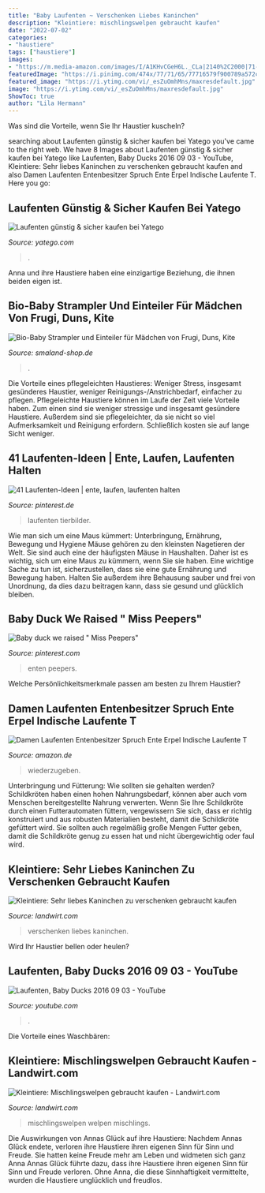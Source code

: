 ```yaml
---
title: "Baby Laufenten ~ Verschenken Liebes Kaninchen"
description: "Kleintiere: mischlingswelpen gebraucht kaufen"
date: "2022-07-02"
categories:
- "haustiere"
tags: ["haustiere"]
images:
- "https://m.media-amazon.com/images/I/A1KHvCGeH6L._CLa|2140%2C2000|71-PzoqvHTL.png|0%2C0%2C2140%2C2000%2B0.0%2C0.0%2C2140.0%2C2000.0_AC_UX522_.png"
featuredImage: "https://i.pinimg.com/474x/77/71/65/77716579f900789a572c97fa8a283e48--baby-owls-baby-hippo.jpg"
featured_image: "https://i.ytimg.com/vi/_esZuOmhMns/maxresdefault.jpg"
image: "https://i.ytimg.com/vi/_esZuOmhMns/maxresdefault.jpg"
ShowToc: true
author: "Lila Hermann"
---
```



Was sind die Vorteile, wenn Sie Ihr Haustier kuscheln?

	

		
searching about Laufenten günstig &amp; sicher kaufen bei Yatego you've came to the right web. We have 8 Images about Laufenten günstig &amp; sicher kaufen bei Yatego like Laufenten, Baby Ducks 2016 09 03 - YouTube, Kleintiere: Sehr liebes Kaninchen zu verschenken gebraucht kaufen and also Damen Laufenten Entenbesitzer Spruch Ente Erpel Indische Laufente T. Here you go:
		
    
## Laufenten Günstig &amp; Sicher Kaufen Bei Yatego

<img loading=lazy src="http://picture.yatego.com/images/4b2b97387d03e2.1/FutterhausFutterhaus_Seite-kqh/futterhaus-fr-laufenten.jpg" onerror="this.onerror=null;this.src='https://tse1.mm.bing.net/th?id=OIP.eRy2gtwbQvq3nJjyjlKmPgHaFj&amp;pid=15.1';" alt="Laufenten günstig &amp; sicher kaufen bei Yatego">

_Source: yatego.com_

>. 

	

Anna und ihre Haustiere haben eine einzigartige Beziehung, die ihnen beiden eigen ist.

    
## Bio-Baby Strampler Und Einteiler Für Mädchen Von Frugi, Duns, Kite

<img loading=lazy src="https://www.smaland-shop.de/storage/images/image?remote=https:%2F%2Fwww.smaland-shop.de%2FWebRoot%2FStore30%2FShops%2F84523708%2F5EEB%2F67A4%2F7234%2F6F06%2F9B54%2F0A0C%2F6D10%2FAB00%2FFrugi_-_Springtime_Dungaree_Splashing_-_Latzhose_mit_Meerestiere_Muster_-_smalans-shop_2.jpg&amp;shop=84523708&amp;width=600" onerror="this.onerror=null;this.src='https://tse3.mm.bing.net/th?id=OIP.OZCsFj4wQLE1u82b2R7LHQHaJi&amp;pid=15.1';" alt="Bio-Baby Strampler und Einteiler für Mädchen von Frugi, Duns, Kite">

_Source: smaland-shop.de_

>. 

	

Die Vorteile eines pflegeleichten Haustieres: Weniger Stress, insgesamt gesünderes Haustier, weniger Reinigungs-/Anstrichbedarf, einfacher zu pflegen.
Pflegeleichte Haustiere können im Laufe der Zeit viele Vorteile haben. Zum einen sind sie weniger stressige und insgesamt gesündere Haustiere. Außerdem sind sie pflegeleichter, da sie nicht so viel Aufmerksamkeit und Reinigung erfordern. Schließlich kosten sie auf lange Sicht weniger.

    
## 41 Laufenten-Ideen | Ente, Laufen, Laufenten Halten

<img loading=lazy src="https://i.pinimg.com/474x/77/71/65/77716579f900789a572c97fa8a283e48--baby-owls-baby-hippo.jpg" onerror="this.onerror=null;this.src='https://tse4.mm.bing.net/th?id=OIP.l2m-R1jnhKmDwku5_dB7RwAAAA&amp;pid=15.1';" alt="41 Laufenten-Ideen | ente, laufen, laufenten halten">

_Source: pinterest.de_

>laufenten tierbilder. 

	

Wie man sich um eine Maus kümmert: Unterbringung, Ernährung, Bewegung und Hygiene
Mäuse gehören zu den kleinsten Nagetieren der Welt. Sie sind auch eine der häufigsten Mäuse in Haushalten. Daher ist es wichtig, sich um eine Maus zu kümmern, wenn Sie sie haben. Eine wichtige Sache zu tun ist, sicherzustellen, dass sie eine gute Ernährung und Bewegung haben. Halten Sie außerdem ihre Behausung sauber und frei von Unordnung, da dies dazu beitragen kann, dass sie gesund und glücklich bleiben.

    
## Baby Duck We Raised &quot; Miss Peepers&quot;

<img loading=lazy src="https://i.pinimg.com/originals/53/9f/f7/539ff73119c95018cc8159c0c62f637f.jpg" onerror="this.onerror=null;this.src='https://tse1.mm.bing.net/th?id=OIP.OJ93JAB_XjjShs28eD6fzgHaJ4&amp;pid=15.1';" alt="Baby duck we raised &quot; Miss Peepers&quot;">

_Source: pinterest.com_

>enten peepers. 

	

Welche Persönlichkeitsmerkmale passen am besten zu Ihrem Haustier?

    
## Damen Laufenten Entenbesitzer Spruch Ente Erpel Indische Laufente T

<img loading=lazy src="https://m.media-amazon.com/images/I/A1KHvCGeH6L._CLa|2140%2C2000|71-PzoqvHTL.png|0%2C0%2C2140%2C2000%2B0.0%2C0.0%2C2140.0%2C2000.0_AC_UX522_.png" onerror="this.onerror=null;this.src='https://tse3.mm.bing.net/th?id=OIP.A7R5s54I7zc6IqXjIal-XQHaIK&amp;pid=15.1';" alt="Damen Laufenten Entenbesitzer Spruch Ente Erpel Indische Laufente T">

_Source: amazon.de_

>wiederzugeben. 

	

Unterbringung und Fütterung: Wie sollten sie gehalten werden?
Schildkröten haben einen hohen Nahrungsbedarf, können aber auch vom Menschen bereitgestellte Nahrung verwerten. Wenn Sie Ihre Schildkröte durch einen Futterautomaten füttern, vergewissern Sie sich, dass er richtig konstruiert und aus robusten Materialien besteht, damit die Schildkröte gefüttert wird. Sie sollten auch regelmäßig große Mengen Futter geben, damit die Schildkröte genug zu essen hat und nicht übergewichtig oder faul wird.

    
## Kleintiere: Sehr Liebes Kaninchen Zu Verschenken Gebraucht Kaufen

<img loading=lazy src="https://bilder.landwirt.com/0417/623c1de92f5fc0808edc4443ac2d4a03.jpg" onerror="this.onerror=null;this.src='https://tse3.mm.bing.net/th?id=OIP.wLzHMMRqcF8-djOjShYaYAHaML&amp;pid=15.1';" alt="Kleintiere: Sehr liebes Kaninchen zu verschenken gebraucht kaufen">

_Source: landwirt.com_

>verschenken liebes kaninchen. 

	

Wird Ihr Haustier bellen oder heulen?

    
## Laufenten, Baby Ducks 2016 09 03 - YouTube

<img loading=lazy src="https://i.ytimg.com/vi/_esZuOmhMns/maxresdefault.jpg" onerror="this.onerror=null;this.src='https://tse1.mm.bing.net/th?id=OIP._8LW5O0qYGX7NEN8x9gY0gHaEK&amp;pid=15.1';" alt="Laufenten, Baby Ducks 2016 09 03 - YouTube">

_Source: youtube.com_

>. 

	

Die Vorteile eines Waschbären:

    
## Kleintiere: Mischlingswelpen Gebraucht Kaufen - Landwirt.com

<img loading=lazy src="https://bilder.landwirt.com/0618/e7e0e5bf5569433e1a61c3659c2e25dc.jpg" onerror="this.onerror=null;this.src='https://tse1.mm.bing.net/th?id=OIP.q_Etae8vCq3fbqVLf5rxZwHaJ4&amp;pid=15.1';" alt="Kleintiere: Mischlingswelpen gebraucht kaufen - Landwirt.com">

_Source: landwirt.com_

>mischlingswelpen welpen mischlings. 

	

Die Auswirkungen von Annas Glück auf ihre Haustiere: Nachdem Annas Glück endete, verloren ihre Haustiere ihren eigenen Sinn für Sinn und Freude. Sie hatten keine Freude mehr am Leben und widmeten sich ganz Anna
Annas Glück führte dazu, dass ihre Haustiere ihren eigenen Sinn für Sinn und Freude verloren. Ohne Anna, die diese Sinnhaftigkeit vermittelte, wurden die Haustiere unglücklich und freudlos.

